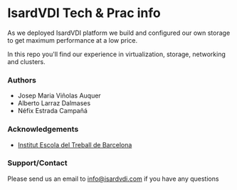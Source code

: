 # Isard**VDI** Tech & Prac info
As we deployed IsardVDI platform we build and configured our own storage to get maximum performance at a low price.

In this repo you'll find our experience in virtualization, storage, networking and clusters.

### Authors
- Josep Maria Viñolas Auquer
- Alberto Larraz Dalmases
- Néfix Estrada Campañá

### Acknowledgements
- [Institut Escola del Treball de Barcelona](http://www.escoladeltreball.org)

### Support/Contact
Please send us an email to [info@isardvdi.com](mailto:info@isardvdi.com) if you have any questions 
